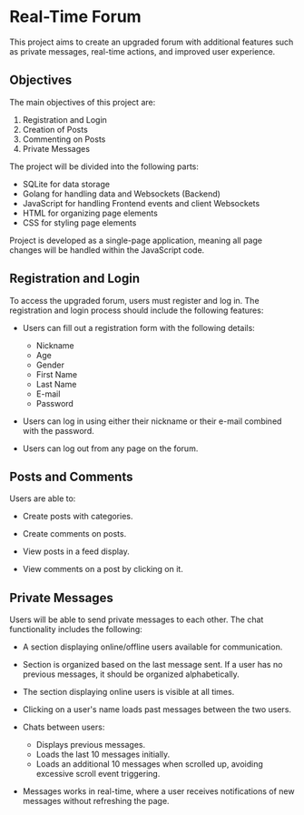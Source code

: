 # Real-Time Forum

This project aims to create an upgraded forum with additional features such as private messages, real-time actions, and improved user experience.

## Objectives

The main objectives of this project are:

1. Registration and Login
2. Creation of Posts
3. Commenting on Posts
4. Private Messages

The project will be divided into the following parts:

- SQLite for data storage
- Golang for handling data and Websockets (Backend)
- JavaScript for handling Frontend events and client Websockets
- HTML for organizing page elements
- CSS for styling page elements

Project is developed as a single-page application, meaning all page changes will be handled within the JavaScript code.

## Registration and Login

To access the upgraded forum, users must register and log in. The registration and login process should include the following features:

- Users can fill out a registration form with the following details:

  - Nickname
  - Age
  - Gender
  - First Name
  - Last Name
  - E-mail
  - Password

- Users can log in using either their nickname or their e-mail combined with the password.

- Users can log out from any page on the forum.

## Posts and Comments

Users are able to:

- Create posts with categories.

- Create comments on posts.

- View posts in a feed display.

- View comments on a post by clicking on it.

## Private Messages

Users will be able to send private messages to each other. The chat functionality includes the following:

- A section displaying online/offline users available for communication.

- Section is organized based on the last message sent. If a user has no previous messages, it should be organized alphabetically.

- The section displaying online users is visible at all times.

- Clicking on a user's name loads past messages between the two users.

- Chats between users:

  - Displays previous messages.
  - Loads the last 10 messages initially.
  - Loads an additional 10 messages when scrolled up, avoiding excessive scroll event triggering.

- Messages works in real-time, where a user receives notifications of new messages without refreshing the page.
